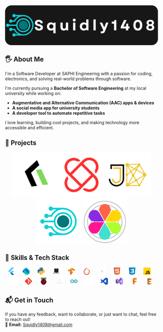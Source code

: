 ![Logo](https://raw.githubusercontent.com/Squidly1408/Squidly1408/refs/heads/main/images/Squidly1408%20banner%20(Black%20Button%20Background).png)

## 🖐️ About Me
I'm a Software Developer at SAPHI Engineering with a passion for coding, electronics, and solving real-world problems through software.  

I'm currently pursuing a **Bachelor of Software Engineering** at my local university while working on:  
- **Augmentative and Alternative Communication (AAC) apps & devices**  
- **A social media app for university students**  
- **A developer tool to automate repetitive tasks**  

I love learning, building cool projects, and making technology more accessible and efficient.

## 🚀 Projects
<div align="center">
  <img src="images/projects/strocoge.png" height="150" onclick="travel('https://github.com/Squidly1408/Strocoge')">
  <img src="images/projects/luvium.png" height="150" onclick="travel('https://github.com/Squidly1408/fic')">
  <img src="images/projects/aac_app.png" height="150" onclick="travel('https://github.com/Squidly1408/aaca')">
  <img src="images/projects/portfolio.png" height="150" onclick="travel('https://github.com/Squidly1408/Squidly-s_Folder_Tools')">
  <img src="images/projects/BPE-flower.png" height="150" onclick="travel('https://github.com/Squidly1408/BPE-Flower')">
</div>

## 📒 Skills & Tech Stack
<div align="center">
  <img src="images/skills/flutter.png" height="30" alt="Flutter logo" />
  <img width="12" />
  <img src="images/skills/dart.png" height="30" alt="Dart logo" />
  <img width="12" />
  <img src="images/skills/python.png" height="30" alt="Python logo" />
  <img width="12" />
  <img src="images/skills/micropython.png" height="30" alt="MicroPython logo" />
  <img width="12" />
  <img src="images/skills/tensorflow.png" height="30" alt="TensorFlow logo" />
  <img width="12" />
  <img src="images/skills/pyTorch.png" height="30" alt="PyTorch logo" />
  <img width="12" />
  <img src="images/skills/pandas.png" height="30" alt="Pandas logo" />
  <img width="12" />
  <img src="images/skills/html.png" height="30" alt="HTML5 logo" />
  <img width="12" />
  <img src="images/skills/css.png" height="30" alt="CSS logo" />
  <img width="12" />
  <img src="images/skills/js.png" height="30" alt="JavaScript logo" />
  <img width="12" />
  <img src="images/skills/github.png" height="30" alt="GitHub logo" />
  <img width="12" />
  <img src="images/skills/git.png" height="30" alt="Git logo" />
  <img width="12" />
  <img src="images/skills/rpi.png" height="30" alt="Raspberry Pi logo" />
  <img width="12" />
  <img src="images/skills/adafruit.png" height="30" alt="Adafruit logo" />
  <img width="12" />
  <img src="images/skills/arduino.png" height="30" alt="Arduino logo" />
  <img width="12" />
  <img src="images/skills/linux.png" height="30" alt="Linux logo" />
  <img width="12" />
  <img src="images/skills/vsc.png" height="30" alt="VS Code logo" />
  <img width="12" />
  <img src="images/skills/vs.png" height="30" alt="Visual Studio logo" />
  <img width="12" />
  <img src="images/skills/fusion360.png" height="30" alt="Fusion 360 logo" />
  <img width="12" />
  <img src="images/skills/eagle.png" height="30" alt="Autodesk Eagle logo" />
</div>

## 📬 Get in Touch  
If you have any feedback, want to collaborate, or just want to chat, feel free to reach out!  
📧 **Email:** [Squidly1408@gmail.com](mailto:Squidly1408@gmail.com)

